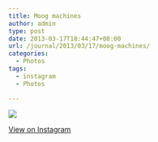 ```yaml
---
title: Moog machines
author: admin
type: post
date: 2013-03-17T18:44:47+00:00
url: /journal/2013/03/17/moog-machines/
categories:
  - Photos
tags:
  - instagram
  - Photos

---
```

![][1]

<p class="view-instagram">
  <a href="http://instagr.am/p/W-Bmn4qloS/">View on Instagram</a>
</p>

 [1]: http://lobban.org/wordpress//HLIC/983c3cf2d58839f2f37094f39ada5e35.jpg
